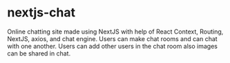 # nextjs-chat
Online chatting site made using NextJS with help of React Context, Routing, NextJS, axios, and chat engine. Users can make chat rooms and can chat with one another. Users can add other users in the chat room also images can be shared in chat.

